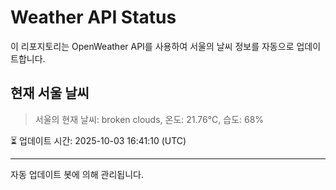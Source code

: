 
# Weather API Status

이 리포지토리는 OpenWeather API를 사용하여 서울의 날씨 정보를 자동으로 업데이트합니다.

## 현재 서울 날씨
> 서울의 현재 날씨: broken clouds, 온도: 21.76°C, 습도: 68%

⏳ 업데이트 시간: 2025-10-03 16:41:10 (UTC)

---
자동 업데이트 봇에 의해 관리됩니다.
